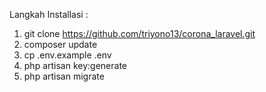 Langkah Installasi :

1. git clone https://github.com/triyono13/corona_laravel.git
2. composer update
3. cp .env.example .env
4. php artisan key:generate
5. php artisan migrate
